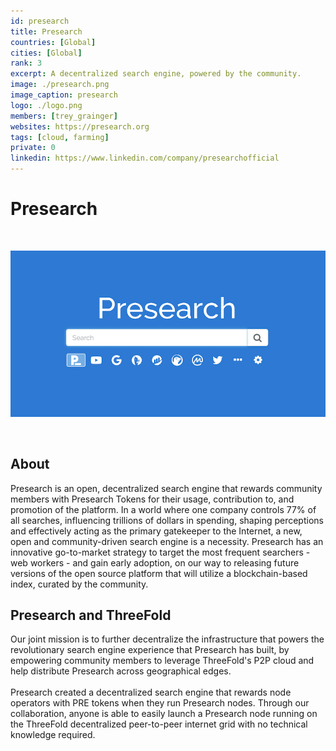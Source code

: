 ```yaml
---
id: presearch
title: Presearch
countries: [Global]
cities: [Global]
rank: 3
excerpt: A decentralized search engine, powered by the community.
image: ./presearch.png
image_caption: presearch
logo: ./logo.png
members: [trey_grainger]
websites: https://presearch.org
tags: [cloud, farming]
private: 0
linkedin: https://www.linkedin.com/company/presearchofficial
---
```


# Presearch

<br/>

![presearch](./presearch1.png)

<br/>

## About

Presearch is an open, decentralized search engine that rewards community members with Presearch Tokens for their usage, contribution to, and promotion of the platform. In a world where one company controls 77% of all searches, influencing trillions of dollars in spending, shaping perceptions and effectively acting as the primary gatekeeper to the Internet, a new, open and community-driven search engine is a necessity. Presearch has an innovative go-to-market strategy to target the most frequent searchers - web workers - and gain early adoption, on our way to releasing future versions of the open source platform that will utilize a blockchain-based index, curated by the community.

## Presearch and ThreeFold

Our joint mission is to further decentralize the infrastructure that powers the revolutionary search engine experience that Presearch has built, by empowering community members to leverage ThreeFold's P2P cloud and help distribute Presearch across geographical edges.
<br/>
<br/>
Presearch created a decentralized search engine that rewards node operators with PRE tokens when they run Presearch nodes. Through our collaboration, anyone is able to easily launch a Presearch node running on the ThreeFold decentralized peer-to-peer internet grid with no technical knowledge required. 